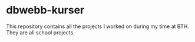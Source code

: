 # dbwebb-kurser
This repository contains all the projects I worked on during my time at BTH. They are all school projects.
